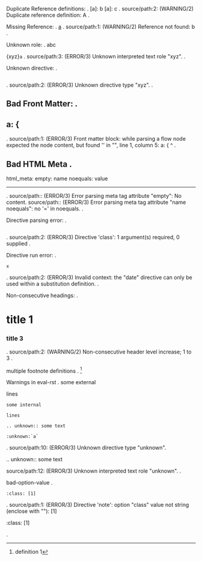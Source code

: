Duplicate Reference definitions:
.
[a]: b
[a]: c
.
source/path:2: (WARNING/2) Duplicate reference definition: A
.

Missing Reference:
.
[a](b)
.
source/path:1: (WARNING/2) Reference not found: b
.

Unknown role:
.
abc

{xyz}`a`
.
source/path:3: (ERROR/3) Unknown interpreted text role "xyz".
.

Unknown directive:
.

```{xyz}
```
.
source/path:2: (ERROR/3) Unknown directive type "xyz".
.

Bad Front Matter:
.
---
a: {
---
.
source/path:1: (ERROR/3) Front matter block:
while parsing a flow node
expected the node content, but found '<stream end>'
  in "<unicode string>", line 1, column 5:
    a: {
        ^
.

Bad HTML Meta
.
---
html_meta:
  empty:
  name noequals: value

---
.
source/path:: (ERROR/3) Error parsing meta tag attribute "empty": No content.
source/path:: (ERROR/3) Error parsing meta tag attribute "name noequals": no '=' in noequals.
.

Directive parsing error:
.

```{class}
```
.
source/path:2: (ERROR/3) Directive 'class': 1 argument(s) required, 0 supplied
.

Directive run error:
.

```{date}
x
```
.
source/path:2: (ERROR/3) Invalid context: the "date" directive can only be used within a substitution definition.
.

Non-consecutive headings:
.
# title 1
### title 3
.
source/path:2: (WARNING/2) Non-consecutive header level increase; 1 to 3
.

multiple footnote definitions
.
[^a]

[^a]: definition 1
[^a]: definition 2
.
source/path:: (WARNING/2) Multiple footnote definitions found for label: 'a'
.

Warnings in eval-rst
.
some external

lines

```{eval-rst}
some internal

lines

.. unknown:: some text

:unknown:`a`
```
.
source/path:10: (ERROR/3) Unknown directive type "unknown".

.. unknown:: some text

source/path:12: (ERROR/3) Unknown interpreted text role "unknown".
.

bad-option-value
.
```{note}
:class: [1]
```
.
source/path:1: (ERROR/3) Directive 'note': option "class" value not string (enclose with ""): [1]

:class: [1]

.
